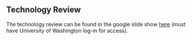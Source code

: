 ## Technology Review

The technology review can be found in the google slide show [here](https://docs.google.com/presentation/d/1U6MndZHjahVaTJuA4IB6C9w4wlhZ3Ee5544yylfr6mM/edit?usp=sharing) (must have University of Washington log-in for access). 
